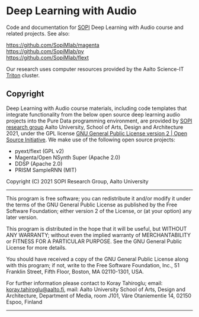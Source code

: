 # Deep Learning with Audio

Code and documentation for [SOPI](https://sopi.aalto.fi) Deep Learning with Audio course and related projects. See also:

https://github.com/SopiMlab/magenta  
https://github.com/SopiMlab/py  
https://github.com/SopiMlab/flext

Our research uses computer resources provided by the Aalto Science-IT [Triton](https://scicomp.aalto.fi/triton/) cluster.

## Copyright

Deep Learning with Audio course materials, including code templates that integrate functionality from the below open source deep learning audio projects into the Pure Data programming environment, are provided by [SOPI research group](https://sopi.aalto.fi) Aalto University, School of Arts, Design and Architecture 2021, under the GPL license [GNU General Public License version 2 | Open Source Initiative](https://opensource.org/licenses/gpl-2.0.php). We make use of the following open source projects:
 
- pyext/flext (GPL v2)
- Magenta/Open NSynth Super (Apache 2.0)
- DDSP (Apache 2.0)
- PRISM SampleRNN (MIT)
 
Copyright (C) 2021 SOPI Research Group, Aalto University

---

This program is free software; you can redistribute it and/or modify it under the terms of the GNU General Public License as published by the Free Software Foundation; either version 2 of the License, or (at your option) any later version.

This program is distributed in the hope that it will be useful, but WITHOUT ANY WARRANTY; without even the implied warranty of MERCHANTABILITY or FITNESS FOR A PARTICULAR PURPOSE.  See the GNU General Public License for more details.

You should have received a copy of the GNU General Public License along with this program; if not, write to the Free Software Foundation, Inc., 51 Franklin Street, Fifth Floor, Boston, MA  02110-1301, USA.

For further information please contact to Koray Tahiroglu; email: koray.tahiroglu@aalto.fi, mail: Aalto University School of Arts, Design and Architecture, Department of Media, room J101, Väre Otaniementie 14, 02150 Espoo, Finland

---
